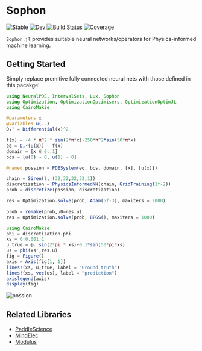# Sophon

[![Stable](https://img.shields.io/badge/docs-stable-blue.svg)](https://MilkshakeForReal.github.io/Sophon.jl/stable/)
[![Dev](https://img.shields.io/badge/docs-dev-blue.svg)](https://MilkshakeForReal.github.io/Sophon.jl/dev/)
[![Build Status](https://github.com/MilkshakeForReal/Sophon.jl/actions/workflows/CI.yml/badge.svg?branch=main)](https://github.com/MilkshakeForReal/Sophon.jl/actions/workflows/CI.yml?query=branch%3Amain)
[![Coverage](https://codecov.io/gh/MilkshakeForReal/Sophon.jl/branch/main/graph/badge.svg)](https://codecov.io/gh/MilkshakeForReal/Sophon.jl)

`Sophon.jl` provides suitable neural networks/operators for Physics-informed machine learning.

## Getting Started
Simply replace premitive fully connected neural nets with those defined in this pacakge!

```julia
using NeuralPDE, IntervalSets, Lux, Sophon
using Optimization, OptimizationOptimisers, OptimizationOptimJL
using CairoMakie

@parameters x
@variables u(..)
Dₓ² = Differential(x)^2

f(x) = -4 * π^2 * sin(2*π*x)-250*π^2*sin(50*π*x)
eq = Dₓ²(u(x)) ~ f(x)
domain = [x ∈ 0..1]
bcs = [u(0) ~ 0, u(1) ~ 0]

@named possion = PDESystem(eq, bcs, domain, [x], [u(x)])

chain = Siren(1, (32,32,32,32,1))
discretization = PhysicsInformedNN(chain, GridTraining(1f-2))
prob = discretize(possion, discretization)

res = Optimization.solve(prob, Adam(5f-3), maxiters = 2000)

prob = remake(prob,u0=res.u)
res = Optimization.solve(prob, BFGS(), maxiters = 1000)

using CairoMakie
phi = discretization.phi
xs = 0:0.001:1
u_true = @. sin(2*pi * xs)+0.1*sin(50*pi*xs)
us = phi(xs',res.u)
fig = Figure()
axis = Axis(fig[1, 1])
lines!(xs, u_true, label = "Ground truth")
lines!(xs, vec(us), label = "prediction")
axislegend(axis)
display(fig)
```
![possion](https://github.com/MilkshakeForReal/Sophon.jl/blob/main/assets/poisson.png)

## Related Libraries

- [PaddleScience](https://github.com/PaddlePaddle/PaddleScience)
- [MindElec](https://gitee.com/mindspore/mindscience/blob/master/MindElec/README.md)
- [Modulus](https://docs.nvidia.com/deeplearning/modulus/index.html#)
